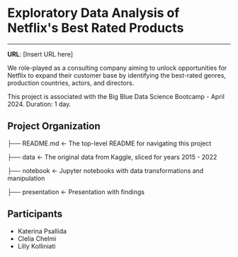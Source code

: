 # Exploratory Data Analysis of Netflix's Best Rated Products

---

**URL**: [Insert URL here]

We role-played as a consulting company aiming to unlock opportunities for Netflix to expand their customer base by identifying the best-rated genres, production countries, actors, and directors.

This project is associated with the Big Blue Data Science Bootcamp - April 2024. Duration: 1 day.

## Project Organization
├── README.md <- The top-level README for navigating this project

├── data <- The original data from Kaggle, sliced for years 2015 - 2022

├── notebook <- Jupyter notebooks with data transformations and manipulation

├── presentation <- Presentation with findings

## Participants

- Katerina Psallida
- Clelia Chelmi
- Lilly Kolliniati